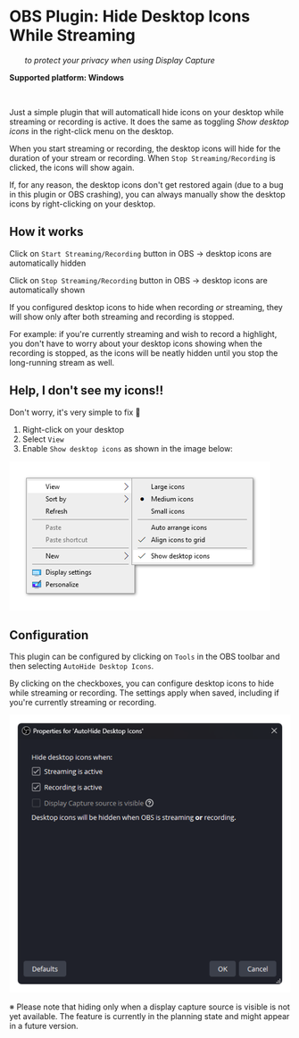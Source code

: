# OBS Plugin: Hide Desktop Icons While Streaming

&nbsp;&nbsp;&nbsp;&nbsp;&nbsp;&nbsp;  *to protect your privacy when using Display Capture*

**Supported platform: Windows**

<br>

Just a simple plugin that will automaticall hide icons on your desktop while streaming or recording is active.
It does the same as toggling *Show desktop icons* in the right-click menu on the desktop.

When you start streaming or recording, the desktop icons will hide for the duration of your stream or recording.
When `Stop Streaming/Recording` is clicked, the icons will show again.

If, for any reason, the desktop icons don't get restored again (due to a bug in this plugin or OBS crashing), you can always manually show the desktop icons by right-clicking on your desktop.

## How it works

Click on `Start Streaming/Recording` button in OBS → desktop icons are automatically hidden

Click on `Stop Streaming/Recording` button in OBS → desktop icons are automatically shown

If you configured desktop icons to hide when recording _or_ streaming, they will show only after both streaming and recording is stopped.

For example: if you're currently streaming and wish to record a highlight, you don't have to worry about your desktop icons showing when the recording is stopped, as the icons will be neatly hidden until you stop the long-running stream as well.

## Help, I don't see my icons!!

Don't worry, it's very simple to fix 🙂

1. Right-click on your desktop
2. Select `View`
3. Enable `Show desktop icons` as shown in the image below:

![Windows desktop context menu](/image/desktop-context-menu.png)

## Configuration

This plugin can be configured by clicking on `Tools` in the OBS toolbar and then selecting `AutoHide Desktop Icons`.

By clicking on the checkboxes, you can configure desktop icons to hide while streaming or recording. The settings apply when saved, including if you're currently streaming or recording.

![Configuration window](/image/configuration.png)

※ Please note that hiding only when a display capture source is visible is not yet available. The feature is currently in the planning state and might appear in a future version.
